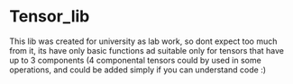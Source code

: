 # Tensor_lib

This lib was created for university as lab work, so dont expect too much from it, its have only basic functions ad suitable only for tensors that have up to 3 components (4 componental tensors could by used in some operations, and could be added simply if you can understand code :)

